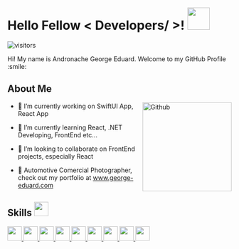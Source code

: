 
<h1> Hello Fellow < Developers/ >! <img src = "https://raw.githubusercontent.com/rahulbanerjee26/githubProfileReadmeGenerator/main/gifs/wave.gif" width = 50px height='50px'> </h1>
<p align='center'>

![visitors](https://visitor-badge.glitch.me/badge?page_id=neutralfusion)

</p>
<div size='20px'> Hi! My name is Andronache George Eduard. Welcome to my GitHub Profile :smile: 
</div>

<h2> About Me </h2>

<img width="200" height="200" align="right" alt="Github" src="https://i.imgur.com/owE7lnS.png](https://i.imgur.com/owE7lnS.png" />


- 🔭 I’m currently working on SwiftUI App, React App

- 🌱 I’m currently learning React, .NET Developing, FrontEnd etc... 

- 🙌 I’m looking to collaborate on FrontEnd projects, especially React 
  
- 📸 Automotive Comercial Photographer, check out my portfolio at www.george-eduard.com

<h2> Skills <img src = "https://raw.githubusercontent.com/rahulbanerjee26/githubProfileReadmeGenerator/main/gifs/code.gif" width = 32px height=32px> </h2>
<a href= https://github.com/?tab=repositories&q=&type=&language=reactjs&sort= > <img width ='32px' height='32px' src ='https://raw.githubusercontent.com/rahulbanerjee26/githubAboutMeGenerator/main/icons/reactjs.svg'> </a>
<a href= https://github.com/?tab=repositories&q=&type=&language=javascript&sort= > <img width ='32px' height='32px' src ='https://raw.githubusercontent.com/rahulbanerjee26/githubAboutMeGenerator/main/icons/javascript.svg'> </a>
<a href= https://github.com/?tab=repositories&q=&type=&language=html&sort= > <img width ='32px' height='32px' src ='https://raw.githubusercontent.com/rahulbanerjee26/githubAboutMeGenerator/main/icons/html.svg'> </a>
<a href= https://github.com/?tab=repositories&q=&type=&language=css&sort= > <img width ='32px' height='32px' src ='https://raw.githubusercontent.com/rahulbanerjee26/githubAboutMeGenerator/main/icons/css.svg'> </a>
<a href= https://github.com/?tab=repositories&q=&type=&language=java&sort= > <img width ='32px' height='32px' src ='https://raw.githubusercontent.com/rahulbanerjee26/githubAboutMeGenerator/main/icons/java.svg'> </a>
<a href= https://github.com/?tab=repositories&q=&type=&language=csharp&sort= > <img width ='32px' height='32px' src ='https://raw.githubusercontent.com/rahulbanerjee26/githubAboutMeGenerator/main/icons/csharp.svg'> </a>
<a href= https://github.com/?tab=repositories&q=&type=&language=photoshop&sort= > <img width ='32px' height='32px' src ='https://raw.githubusercontent.com/rahulbanerjee26/githubAboutMeGenerator/main/icons/photoshop.svg'> </a>
<a href= https://github.com/?tab=repositories&q=&type=&language=figma&sort= > <img width ='32px' height='32px' src ='https://raw.githubusercontent.com/rahulbanerjee26/githubAboutMeGenerator/main/icons/figma.svg'> </a>
<a href= https://github.com/?tab=repositories&q=&type=&language=swift&sort= > <img width ='32px' height='32px' src ='https://raw.githubusercontent.com/rahulbanerjee26/githubAboutMeGenerator/main/icons/swift.svg'> </a>






<!---
neutralfusion/neutralfusion is a ✨ special ✨ repository because its `README.md` (this file) appears on your GitHub profile.
You can click the Preview link to take a look at your changes.
--->
